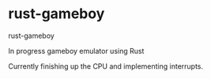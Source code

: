 # rust-gameboy
rust-gameboy

In progress gameboy emulator using Rust

Currently finishing up the CPU and implementing interrupts.
